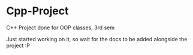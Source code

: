 # Cpp-Project
C++ Project done for OOP classes, 3rd sem

Just started working on it, so wait for the docs to be added alongside the project :P
